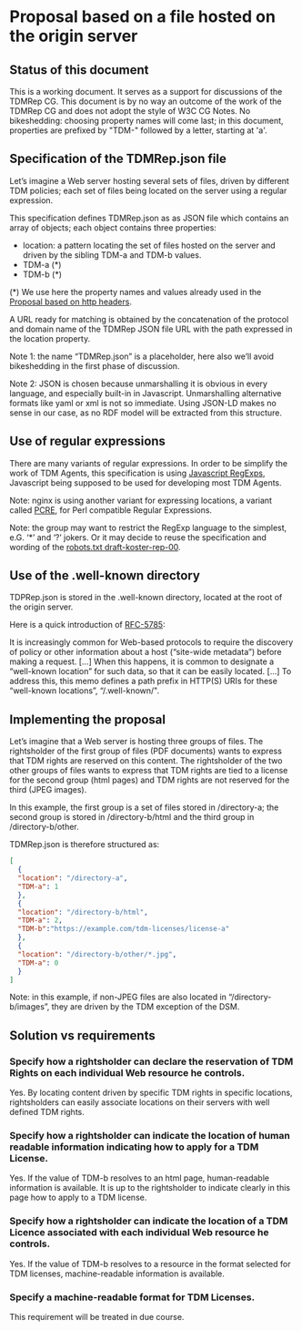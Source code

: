 # Proposal based on a file hosted on the origin server

## Status of this document

This is a working document. It serves as a support for discussions of the TDMRep CG.
This document is by no way an outcome of the work of the TDMRep CG and does not adopt the style of W3C CG Notes.
No bikeshedding: choosing property names will come last; in this document, properties are prefixed by "TDM-" followed by a letter, starting at 'a'.

## Specification of the TDMRep.json file 

Let’s imagine a Web server hosting several sets of files, driven by different TDM policies; each set of files being located on the server using a regular expression. 

This specification defines TDMRep.json as as JSON file which contains an array of objects; each object contains three properties: 

- location: a pattern locating the set of files hosted on the server and driven by the sibling TDM-a and TDM-b values.
- TDM-a (*)
- TDM-b (*)

(*) We use here the property names and values already used in the [Proposal based on http headers](./proposal-http-headers.md).

A URL ready for matching is obtained by the concatenation of the protocol and domain name of the TDMRep JSON file URL with the path expressed in the location property.

Note 1: the name “TDMRep.json” is a placeholder, here also we’ll avoid bikeshedding in the first phase of discussion. 

Note 2: JSON is chosen because unmarshalling it is obvious in every language, and especially built-in in Javascript. Unmarshalling alternative formats like yaml or xml is not so immediate. Using JSON-LD makes no sense in our case, as no RDF model will be extracted from this structure. 

## Use of regular expressions

There are many variants of regular expressions. In order to be simplify the work of TDM Agents, this specification is using [Javascript RegExps](https://developer.mozilla.org/en-US/docs/Web/JavaScript/Guide/Regular_Expressions), Javascript being supposed to be used for developing most TDM Agents. 

Note: nginx is using another variant for expressing locations, a variant called [PCRE](https://www.pcre.org), for Perl compatible Regular Expressions. 

Note: the group may want to restrict the RegExp language to the simplest, e.G. ‘*’ and ‘?’ jokers. Or it may decide to reuse the specification and wording of the [robots.txt draft-koster-rep-00](https://tools.ietf.org/html/draft-koster-rep-00#section-2.2.2).

## Use of the .well-known directory

TDPRep.json is stored in the .well-known directory, located at the root of the origin server. 

Here is a quick introduction of [RFC-5785](https://tools.ietf.org/html/rfc5785):

It is increasingly common for Web-based protocols to require the discovery of policy or other information about a host (“site-wide metadata”) before making a request.
[…]
When this happens, it is common to designate a “well-known location” for such data, so that it can be easily located.
[…]
To address this, this memo defines a path prefix in HTTP(S) URIs for these “well-known locations”, “/.well-known/".

## Implementing the proposal

Let’s imagine that a Web server is hosting three groups of files. The rightsholder of the first group of files (PDF documents) wants to express that TDM rights are reserved on this content. The rightsholder of the two other groups of files wants to express that TDM rights are tied to a license for the second group (html pages) and TDM rights are not reserved for the third (JPEG images).

In this example, the first group is a set of files stored in /directory-a; the second group is stored in /directory-b/html and the third group in /directory-b/other. 

TDMRep.json is therefore structured as: 

```json
[
  {
  "location": "/directory-a",
  "TDM-a": 1
  },
  {
  "location": "/directory-b/html",
  "TDM-a": 2,
  "TDM-b":"https://example.com/tdm-licenses/license-a"
  },
  {
  "location": "/directory-b/other/*.jpg",
  "TDM-a": 0
  }
]
```

Note:  in this example, if non-JPEG files are also located in “/directory-b/images”, they are driven by the TDM exception of the DSM. 

## Solution vs requirements

### Specify how a rightsholder can declare the reservation of TDM Rights on each individual Web resource he controls.

Yes. By locating content driven by specific TDM rights in specific locations, rightsholders can easily associate locations on their servers with well defined TDM rights.

### Specify how a rightsholder can indicate the location of human readable information indicating how to apply for a TDM License.

Yes. If the value of TDM-b resolves to an html page, human-readable information is available. It is up to the rightsholder to indicate clearly in this page how to apply to a TDM license.

### Specify how a rightsholder can indicate the location of a TDM Licence associated with each individual Web resource he controls.

Yes. If the value of TDM-b resolves to a resource in the format selected for TDM licenses, machine-readable information is available.

### Specify a machine-readable format for TDM Licenses.

This requirement will be treated in due course.

